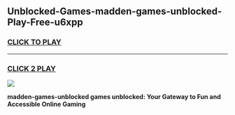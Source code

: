
## Unblocked-Games-madden-games-unblocked-Play-Free-u6xpp
<h3>
<a href="https://premium76.site?title=madden-games-unblocked&ref=23A">CLICK TO PLAY</a></h3>
<hr>

<h3>
<a href="https://premium76.site?title=madden-games-unblocked&ref=23A">CLICK 2 PLAY</a>
  
</h3>

<a href="https://premium76.site?title=madden-games-unblocked&ref=23A"><img src="https://clearcache.store/games.png"></a>


**madden-games-unblocked games unblocked: Your Gateway to Fun and Accessible Online Gaming**

